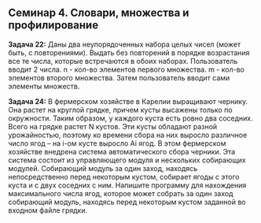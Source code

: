  ## Семинар 4. Словари, множества и профилирование


**Задача 22:** Даны два неупорядоченных набора целых чисел (может быть, с
повторениями). Выдать без повторений в порядке возрастания все те числа, которые
встречаются в обоих наборах.
Пользователь вводит 2 числа. n - кол-во элементов первого множества. m - кол-во
элементов второго множества. Затем пользователь вводит сами элементы множеств.


**Задача 24:** В фермерском хозяйстве в Карелии выращивают чернику. Она растет на
круглой грядке, причем кусты высажены только по окружности. Таким образом, у
каждого куста есть ровно два соседних. Всего на грядке растет N кустов.
Эти кусты обладают разной урожайностью, поэтому ко времени сбора на них
выросло различное число ягод – на i-ом кусте выросло Ai  ягод.
В этом фермерском хозяйстве внедрена система автоматического сбора черники.
Эта система состоит из управляющего модуля и нескольких собирающих модулей.
Собирающий модуль за один заход, находясь непосредственно перед некоторым
кустом, собирает ягоды с этого куста и с двух соседних с ним.
Напишите программу для нахождения максимального числа ягод, которое может
собрать за один заход собирающий модуль, находясь перед некоторым кустом
заданной во входном файле грядки.
